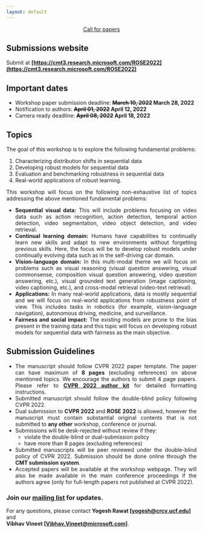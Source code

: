 ```yaml
---
layout: default
---
```


<div style="text-align: center">
<u><g8>Call for papers</g8></u>
</div>

## **Submissions website**
Submit at **[https://cmt3.research.microsoft.com/ROSE2022](https://cmt3.research.microsoft.com/ROSE2022)**

## Important dates
- Workshop paper submission deadline: <strong><s>March 10, 2022</s> March 28, 2022</strong>
- Notification to authors: <strong><s>April 01, 2022</s> April 12, 2022</strong>
- Camera ready deadline: <strong><s>April 08, 2022</s> April 18, 2022</strong>

## Topics

The goal of this workshop is to explore the following fundamental problems:
1. Characterizing distribution shifts in sequential data
2. Developing robust models for sequential data
3. Evaluation and benchmarking robustness in sequential data
4. Real-world applications of robust learning. 

<div style="text-align: justify">
This workshop will focus on the following non-exhaustive list of topics addressing the above mentioned fundamental problems:
<ul>
<li> <b>Sequential visual data:</b> This will include problems focusing on video data such as action recognition, action detection, temporal action detection, video segmentation, video object detection, and video retrieval.</li>
<li> <b>Continual learning domain:</b> Humans have capabilities to continually learn new skills and adapt to new environments without forgetting previous skills. Here, the focus will be to develop robust models under continually evolving data such as in the self-driving car domain.</li>
<li> <b>Vision-language domain:</b> In this multi-modal theme we will focus on problems such as visual reasoning (visual question answering, visual commonsense, composition visual question answering, video question answering, etc.), visual grounded text generation (image captioning, video captioning, etc.), and cross-modal retrieval (video-text retrieval).</li>
<li> <b>Applications:</b> In many real-world applications, data is mostly sequential and we will focus on real-world applications from robustness point of view. This includes tasks in robotics (for example, vision-language navigation), autonomous driving, medicine, and surveillance.</li>
<li> <b>Fairness and social impact:</b> The existing models are prone to the bias present in the training data and this topic will focus on developing robust models for sequential data with fairness as the main objective.</li>
</ul>
</div>

## Submission Guidelines
<div style="text-align: justify">
<ul>
<li> The manuscript should follow CVPR 2022 paper template. The paper can have maximum of <b>8 pages</b> (excluding references) on above mentioned topics. We encourage the authors to submit 4 page papers. Please refer to <a href="https://cvpr2022.thecvf.com/sites/default/files/2021-10/cvpr2022-author_kit-v1_1-1.zip"><b>CVPR 2022 author kit</b></a> for detailed formatting instructions. </li>
<li> Submitted manuscript should follow the double-blind policy following CVPR 2022.</li>
<li> Dual submission to <b>CVPR 2022</b> and <b>ROSE 2022</b> is allowed, however the manuscript must contain substantial original contents that is not submitted to <b>any other</b> workshop, conference or journal.</li>
<li> Submissions will be desk-rejected without review if they:
    <ul>
    <li> violate the double-blind or dual-submission policy</li>
    <li> have more than 8 pages (excluding references)</li>
    </ul>
</li>
<li> Submitted manuscripts will be peer reviewed under the double-blind policy of CVPR 2022. Submission should be done online through the <b>CMT submission system</b>.</li>
<li> Accepted papers will be available at the workshop webpage. They will also be made available in the main conference proceedings if the authors agree (only for full-length papers not published at CVPR 2022).</li>
</ul>
</div>

### Join our **[mailing list](https://groups.google.com/g/robustness-challenge)** for updates.
For any questions, please contact **Yogesh Rawat [yogesh@crcv.ucf.edu]** and <br>**Vibhav Vineet [Vibhav.Vineet@microsoft.com]**.
